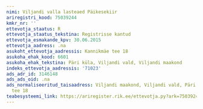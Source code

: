 ```yaml
---
nimi: Viljandi valla lasteaed Päikesekiir
ariregistri_kood: 75039244
kmkr_nr: ''
ettevotja_staatus: R
ettevotja_staatus_tekstina: Registrisse kantud
ettevotja_esmakande_kpv: 30.06.2015
ettevotja_aadress: .na
asukoht_ettevotja_aadressis: Kannikmäe tee 18
asukoha_ehak_kood: 6601
asukoha_ehak_tekstina: Päri küla, Viljandi vald, Viljandi maakond
indeks_ettevotja_aadressis: '71023'
ads_adr_id: 3146148
ads_ads_oid: .na
ads_normaliseeritud_taisaadress: Viljandi maakond, Viljandi vald, Päri küla, Kannikmäe
  tee 18
teabesysteemi_link: https://ariregister.rik.ee/ettevotja.py?ark=75039244&ref=rekvisiidid
---
```

